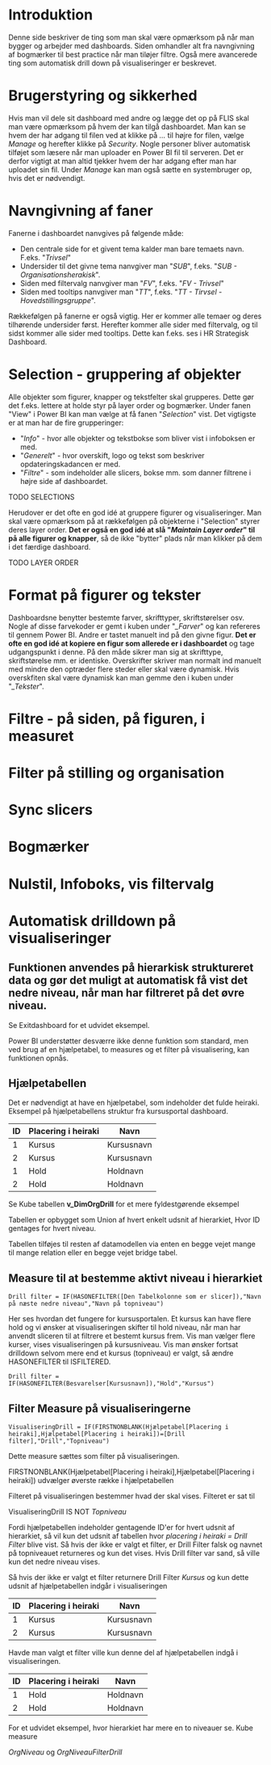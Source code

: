 # Introduktion
Denne side beskriver de ting som man skal være opmærksom på når man bygger og arbejder med dashboards. Siden omhandler alt fra navngivning af bogmærker til best practice når man tiløjer filtre. Også mere avancerede ting som automatisk drill down på visualiseringer er beskrevet.

# Brugerstyring og sikkerhed
Hvis man vil dele sit dashboard med andre og lægge det op på FLIS skal man være opmærksom på hvem der kan tilgå dashboardet. Man kan se hvem der har adgang til filen ved at klikke på *...* til højre for filen, vælge *Manage* og herefter klikke på *Security*. Nogle personer bliver automatisk tilføjet som læsere når man uploader en Power BI fil til serveren. Det er derfor vigtigt at man altid tjekker hvem der har adgang efter man har uploadet sin fil. Under *Manage* kan man også sætte en systembruger op, hvis det er nødvendigt.

# Navngivning af faner
Fanerne i dashboardet nanvgives på følgende måde:
- Den centrale side for et givent tema kalder man bare temaets navn. F.eks. "*Trivsel*"
- Undersider til det givne tema nanvgiver man "*SUB*", f.eks. "*SUB - Organisationsherakisk*".
- Siden med filtervalg nanvgiver man "*FV*", f.eks. "*FV - Trivsel*"
- Siden med tooltips nanvgiver man "*TT*", f.eks. "*TT - Tirvsel - Hovedstillingsgruppe*".

Rækkefølgen på fanerne er også vigtig. Her er kommer alle temaer og deres tilhørende undersider først. Herefter kommer alle sider med filtervalg, og til sidst kommer alle sider med tooltips. Dette kan f.eks. ses i HR Strategisk Dashboard.
# Selection - gruppering af objekter
Alle objekter som figurer, knapper og tekstfelter skal grupperes. Dette gør det f.eks. lettere at holde styr på layer order og bogmærker. Under fanen "View" i Power BI kan man vælge at få fanen "*Selection*" vist. Det vigtigste er at man har de fire grupperinger:
 - "*Info*" - hvor alle objekter og tekstbokse som bliver vist i infoboksen er med.
 - "*Generelt*" - hvor overskift, logo og tekst som beskriver opdateringskadancen er med.
 - "*Filtre*" - som indeholder alle slicers, bokse mm. som danner filtrene i højre side af dashboardet.

TODO SELECTIONS

Herudover er det ofte en god idé at gruppere figurer og visualiseringer. Man skal være opmærksom på at rækkefølgen på objekterne i "Selection" styrer deres layer order. **Det er også en god idé at slå  "*Maintain Layer order*" til på alle figurer og knapper**, så de ikke "bytter" plads når man klikker på dem i det færdige dashboard.

TODO LAYER ORDER

# Format på figurer og tekster
Dashboardsne benytter bestemte farver, skrifttyper, skriftstørelser osv. Nogle af disse farvekoder er gemt i kuben under "*_Farver*" og kan refereres til gennem Power BI. Andre er tastet manuelt ind på den givne figur. **Det er ofte en god idé at kopiere en figur som allerede er i dashboardet** og tage udgangspunkt i denne. På den måde sikrer man sig at skrifttype, skriftstørelse mm. er identiske. Overskrifter skriver man normalt ind manuelt med mindre den optræder flere steder eller skal være dynamisk. Hvis overskfiten skal være dynamisk kan man gemme den i kuben under "*_Tekster*".

# Filtre - på siden, på figuren, i measuret


# Filter på stilling og organisation


# Sync slicers


# Bogmærker
# Nulstil, Infoboks, vis filtervalg



# Automatisk drilldown på visualiseringer
## Funktionen anvendes på hierarkisk struktureret data og gør det muligt at automatisk få vist det nedre niveau, når man har filtreret på det øvre niveau. 
Se Exitdashboard for et udvidet eksempel.

Power BI understøtter desværre ikke denne funktion som standard, men ved brug af en hjælpetabel, to measures og et filter på visualisering, kan funktionen opnås.

## Hjælpetabellen

Det er nødvendigt at have en hjælpetabel, som indeholder det fulde heiraki. 
Eksempel på hjælpetabellens struktur fra kursusportal dashboard. 

| ID |  Placering i heiraki |Navn |
| ----------- | ----------- | ----------- |
| 1 | Kursus | Kursusnavn |
| 2 | Kursus |  Kursusnavn |
| 1 | Hold | Holdnavn |
| 2 | Hold |  Holdnavn |

Se Kube tabellen **v_DimOrgDrill** for et mere fyldestgørende eksempel

Tabellen er opbygget som Union af hvert enkelt udsnit af hierarkiet, Hvor ID gentages for hvert niveau. 

Tabellen tilføjes til resten af datamodellen via enten en begge vejet mange til mange relation eller en begge vejet bridge tabel.  
## Measure til at bestemme aktivt niveau i hierarkiet 
```
Drill filter = IF(HASONEFILTER([Den Tabelkolonne som er slicer]),"Navn på næste nedre niveau","Navn på topniveau")
```

Her ses hvordan det fungere for kursusportalen. Et kursus kan have flere hold og vi ønsker at visualiseringen skifter til hold niveau, når man har anvendt sliceren til at filtrere et bestemt kursus frem. Vis man vælger flere kurser, vises visualiseringen på kursusniveau. Vis man ønsker fortsat drilldown selvom mere end et kursus (topniveau) er valgt, så ændre HASONEFILTER til ISFILTERED.
```
Drill filter = IF(HASONEFILTER(Besvarelser[Kursusnavn]),"Hold","Kursus")
```
 
## Filter Measure på visualiseringerne 

```
VisualiseringDrill = IF(FIRSTNONBLANK(Hjælpetabel[Placering i heiraki],Hjælpetabel[Placering i heiraki])=[Drill filter],"Drill","Topniveau")

```
Dette measure sættes som filter på visualiseringen. 

FIRSTNONBLANK(Hjælpetabel[Placering i heiraki],Hjælpetabel[Placering i heiraki]) udvælger øverste række i hjælpetabellen

Filteret på visualiseringen bestemmer hvad der skal vises. Filteret er sat til

VisualiseringDrill IS NOT *Topniveau*

Fordi hjælpetabellen indeholder gentagende ID'er for hvert udsnit af hierarkiet, så vil kun det udsnit af tabellen hvor *placering i heiraki = Drill Filter* blive vist. Så hvis der ikke er valgt et filter, er Drill Filter falsk og navnet på topniveauet returneres og kun det vises. Hvis Drill filter var sand, så ville kun det nedre niveau vises. 

Så hvis der ikke er valgt et filter returnere Drill Filter *Kursus* og kun dette udsnit af hjælpetabellen indgår i visualiseringen 

| ID |  Placering i heiraki |Navn |
| ----------- | ----------- | ----------- |
| 1 | Kursus | Kursusnavn |
| 2 | Kursus |  Kursusnavn |

Havde man valgt et filter ville kun denne del af hjælpetabellen indgå i visualiseringen.

| ID |  Placering i heiraki |Navn |
| ----------- | ----------- | ----------- |
| 1 | Hold | Holdnavn |
| 2 | Hold |  Holdnavn |

For et udvidet eksempel, hvor hierarkiet har mere en to niveauer se. 
Kube measure 

*OrgNiveau* og 
*OrgNiveauFilterDrill*
 
